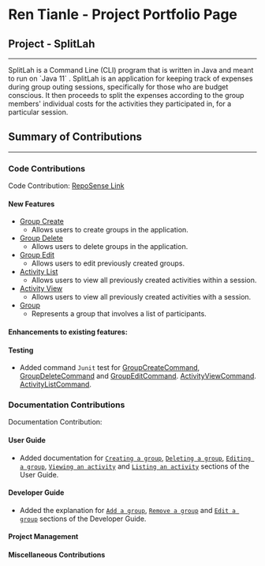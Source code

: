 # Ren Tianle - Project Portfolio Page

## Project - SplitLah
<hr>
SplitLah is a Command Line (CLI) program that is written in Java and meant to run on `Java 11` . SplitLah is an 
application for keeping track of expenses during group outing sessions, specifically for those 
who are budget conscious. It then proceeds to split the expenses according to the group members' individual costs for 
the activities they participated in, for a particular session.


## Summary of Contributions
<hr>

### Code Contributions
Code Contribution: [RepoSense Link](https://nus-cs2113-ay2122s2.github.io/tp-dashboard/?search=&sort=totalCommits%20dsc&sortWithin=title&since=2022-02-18&timeframe=commit&mergegroup=&groupSelect=groupByRepos&breakdown=true&checkedFileTypes=docs~functional-code~test-code~other&tabOpen=true&tabType=authorship&tabAuthor=lelerer&tabRepo=AY2122S2-CS2113T-T10-1%2Ftp%5Bmaster%5D&authorshipIsMergeGroup=false&authorshipFileTypes=docs~functional-code~test-code&authorshipIsBinaryFileTypeChecked=false)

#### New Features
* [Group Create](https://github.com/AY2122S2-CS2113T-T10-1/tp/blob/master/src/main/java/seedu/splitlah/command/GroupCreateCommand.java)
    * Allows users to create groups in the application.
* [Group Delete](https://github.com/AY2122S2-CS2113T-T10-1/tp/blob/master/src/main/java/seedu/splitlah/command/GroupDeleteCommand.java)
    * Allows users to delete groups in the application.
* [Group Edit](https://github.com/AY2122S2-CS2113T-T10-1/tp/blob/master/src/main/java/seedu/splitlah/command/GroupEditCommand.java)
    * Allows users to edit previously created groups.
* [Activity List](https://github.com/AY2122S2-CS2113T-T10-1/tp/blob/master/src/main/java/seedu/splitlah/command/ActivityListCommand.java)
    * Allows users to view all previously created activities within a session.
* [Activity View](https://github.com/AY2122S2-CS2113T-T10-1/tp/blob/master/src/main/java/seedu/splitlah/command/ActivityViewCommand.java)
    * Allows users to view all previously created activities with a session.
* [Group](https://github.com/AY2122S2-CS2113T-T10-1/tp/blob/master/src/main/java/seedu/splitlah/data/Group.java)
    * Represents a group that involves a list of participants.


#### Enhancements to existing features:


#### Testing
* Added command `Junit` test for
  [GroupCreateCommand](https://github.com/AY2122S2-CS2113T-T10-1/tp/blob/master/src/test/java/seedu/splitlah/command/GroupCreateCommandTest.java),
  [GroupDeleteCommand](https://github.com/AY2122S2-CS2113T-T10-1/tp/blob/master/src/test/java/seedu/splitlah/command/GroupDeleteCommandTest.java) and
  [GroupEditCommand](https://github.com/AY2122S2-CS2113T-T10-1/tp/blob/master/src/test/java/seedu/splitlah/command/GroupEditCommandTest.java).
  [ActivityViewCommand](https://github.com/AY2122S2-CS2113T-T10-1/tp/blob/master/src/test/java/seedu/splitlah/command/ActivityViewCommandTest.java).
  [ActivityListCommand](https://github.com/AY2122S2-CS2113T-T10-1/tp/blob/master/src/test/java/seedu/splitlah/command/ActivityListCommandTest.java).

### Documentation Contributions
Documentation Contribution:

#### User Guide
* Added documentation for [`Creating a group`](https://ay2122s2-cs2113t-t10-1.github.io/tp/UserGuide.html#creating-a-group-group-create),
  [`Deleting a group`](https://ay2122s2-cs2113t-t10-1.github.io/tp/UserGuide.html#deleting-a-group-group-delete),
  [`Editing a group`](https://ay2122s2-cs2113t-t10-1.github.io/tp/UserGuide.html#editing-a-group-group-edit),
  [`Viewing an activity`](https://ay2122s2-cs2113t-t10-1.github.io/tp/UserGuide.html#viewing-an-activity-activity-view) and
  [`Listing an activity`](https://ay2122s2-cs2113t-t10-1.github.io/tp/UserGuide.html#listing-all-activities-in-a-session-activity-list) sections of the User Guide.

#### Developer Guide
* Added the explanation for [`Add a group`](https://ay2122s2-cs2113t-t10-1.github.io/tp/DeveloperGuide.html#add-a-group),
  [`Remove a group`](https://ay2122s2-cs2113t-t10-1.github.io/tp/DeveloperGuide.html#remove-a-group) and
  [`Edit a group`](https://ay2122s2-cs2113t-t10-1.github.io/tp/DeveloperGuide.html#edit-a-gorup) sections of the Developer Guide.

#### Project Management


#### Miscellaneous Contributions